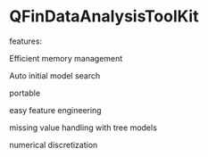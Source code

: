 # QFinDataAnalysisToolKit
features:

Efficient memory management

Auto initial model search

portable

easy feature engineering

missing value handling with tree models

numerical discretization